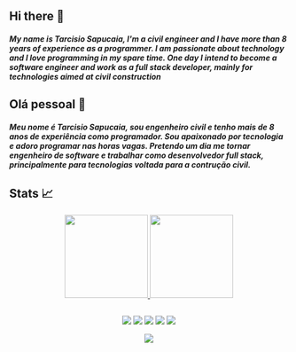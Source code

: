 ## Hi there 👋
  
##### My name is Tarcisio Sapucaia, I'm a civil engineer and I have more than 8 years of experience as a programmer. I am passionate about technology and I love programming in my spare time. One day I intend to become a software engineer and work as a full stack developer, mainly for technologies aimed at civil construction
  
## Olá pessoal 👋

##### Meu nome é Tarcisio Sapucaia, sou engenheiro civil e tenho mais de 8 anos de experiência como programador. Sou apaixonado por tecnologia e adoro programar nas horas vagas. Pretendo um dia me tornar engenheiro de software e trabalhar como desenvolvedor full stack, principalmente para tecnologias voltada para a contrução civil.

## Stats 📈

<div>
<p align="center">
<a href="https://github.com/talsap">
<img height="150px" src="https://github-readme-stats.vercel.app/api?username=talsap&show_icons=true&theme=highcontrast"/>
<!-- <img height="130px" src="https://github-readme-stats.vercel.app/api/top-langs?username=talsap&layout=compact&langs_count=7&theme=highcontrast"/> -->
<img height="150px" src="http://github-readme-streak-stats.herokuapp.com?user=talsap&theme=highcontrast&border_radius=4"/>
</p>
</div>

<!--
- 🎓 I have a degree in civil engineering at [UFRB](https://ufrb.edu.br/portal/)
- 🌱 I’m currently working on [EDP](https://github.com/talsap/edp) software development 
- 📫 How to reach me: 👇 -->

<!-- [![Facebookpage](https://dyn-qrcode.vercel.app/api?url=https://www.facebook.com/tal.sapucaia)](https://www.facebook.com/tal.sapucaia) -->

##
<div>
<p align="center">
<a href = "mailto:tarcisiosapucaia27@gmail.com"><img src="https://img.shields.io/badge/-Gmail-D14836?style=for-the-badge&logo=gmail&logoColor=white" target="_blank"></a>
<a href="https://www.linkedin.com/in/tarcisio-sapucaia/" target="_blank"><img src="https://img.shields.io/badge/-LinkedIn-%230077B5?style=for-the-badge&logo=linkedin&logoColor=white" target="_blank"></a>
<a href="https://www.instagram.com/tal_sapucaia/" target="_blank"><img src="https://img.shields.io/badge/-Instagram-%23E4405F?style=for-the-badge&logo=instagram&logoColor=white" target="_blank"></a>
<a href="https://www.facebook.com/tal.sapucaia/" target="_blank"><img src="https://img.shields.io/badge/-Facebook-%230077B5?style=for-the-badge&logo=facebook&logoColor=white" target="_blank"></a>
<a href="https://www.twitch.tv/tal_sapucaia" target="_blank"><img src="https://img.shields.io/badge/Twitch-9146FF?style=for-the-badge&logo=twitch&logoColor=white" target="_blank"></a>
<!-- <a href="https://www.youtube.com/seu-canal-youtube-aqui" target="_blank"><img src="https://img.shields.io/badge/YouTube-FF0000?style=for-the-badge&logo=youtube&logoColor=white" target="_blank"></a> -->
</p>
</div>
  
<p align="center"> <img src="https://komarev.com/ghpvc/?username=talsap&label=Profile%20views&color=0e75b6&style=JavaScript"/> </p>

<!-- **talsap/talsap** is a ✨ _special_ ✨ repository because its `README.md` (this file) appears on your GitHub profile.
